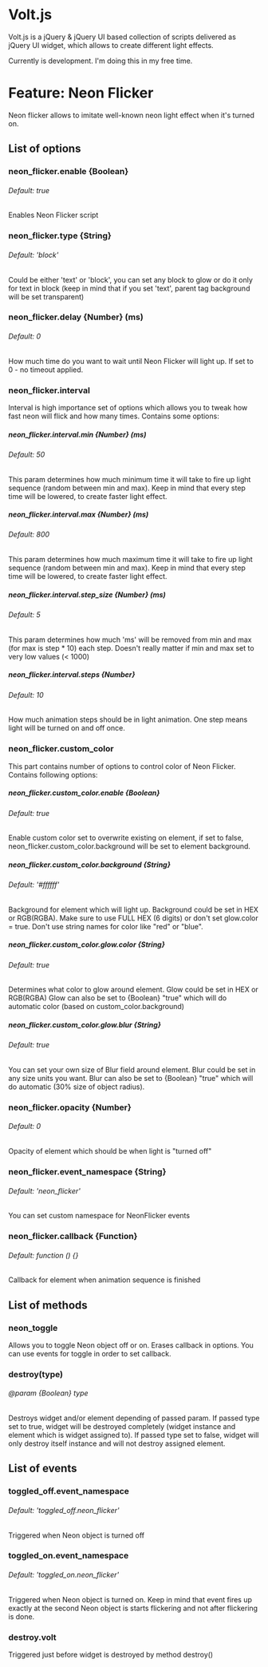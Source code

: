 # Volt.js
Volt.js is a jQuery &amp; jQuery UI based collection of scripts delivered as jQuery UI widget, which allows to create different light effects.

Currently is development. I'm doing this in my free time.

# Feature: Neon Flicker
Neon flicker allows to imitate well-known neon light effect when it's turned on.

## List of options

### neon_flicker.enable {Boolean}
###### Default: true

Enables Neon Flicker script

### neon_flicker.type {String}
###### Default: 'block'

Could be either 'text' or 'block', you can set any block to glow or do it only for text in block (keep in mind that if you set 'text', parent tag background will be set transparent)

### neon_flicker.delay {Number} (ms)
###### Default: 0

How much time do you want to wait until Neon Flicker will light up. If set to 0 - no timeout applied.

### neon_flicker.interval
Interval is high importance set of options which allows you to tweak how fast neon will flick and how many times.
Contains some options:
##### neon_flicker.interval.min {Number} (ms)
###### Default: 50

This param determines how much minimum time it will take to fire up light sequence (random between min and max). Keep in mind that every step time will be lowered, to create faster light effect.

##### neon_flicker.interval.max {Number} (ms)
###### Default: 800

This param determines how much maximum time it will take to fire up light sequence (random between min and max). Keep in mind that every step time will be lowered, to create faster light effect.

##### neon_flicker.interval.step_size {Number} (ms)
###### Default: 5

This param determines how much 'ms' will be removed from min and max (for max is step * 10) each step. Doesn't really matter if min and max set to very low values (< 1000)

##### neon_flicker.interval.steps {Number}
###### Default: 10

How much animation steps should be in light animation. One step means light will be turned on and off once.

### neon_flicker.custom_color
This part contains number of options to control color of Neon Flicker.
Contains following options:
##### neon_flicker.custom_color.enable {Boolean}
###### Default: true

Enable custom color set to overwrite existing on element, if set to false, neon_flicker.custom_color.background will be set to element background.

##### neon_flicker.custom_color.background {String}
###### Default: '#ffffff'

Background for element which will light up.
Background could be set in HEX or RGB(RGBA).
Make sure to use FULL HEX (6 digits) or don't set glow.color = true.
Don't use string names for color like "red" or "blue".

##### neon_flicker.custom_color.glow.color {String}
###### Default: true

Determines what color to glow around element.
Glow could be set in HEX or RGB(RGBA)
Glow can also be set to {Boolean} "true" which will do automatic color (based on custom_color.background)

##### neon_flicker.custom_color.glow.blur {String}
###### Default: true

You can set your own size of Blur field around element.
Blur could be set in any size units you want.
Blur can also be set to {Boolean} "true" which will do automatic (30% size of object radius).

### neon_flicker.opacity {Number}
###### Default: 0

Opacity of element which should be when light is "turned off"

### neon_flicker.event_namespace {String}
###### Default: 'neon_flicker'

You can set custom namespace for NeonFlicker events

### neon_flicker.callback {Function}
###### Default: function () {}

Callback for element when animation sequence is finished

## List of methods
### neon_toggle

Allows you to toggle Neon object off or on. Erases callback in options. You can use events for toggle in order to set callback.

### destroy(type)
###### @param {Boolean} type

Destroys widget and/or element depending of passed param.
If passed type set to true, widget will be destroyed completely (widget instance and element which is widget assigned to).
If passed type set to false, widget will only destroy itself instance and will not destroy assigned element.

## List of events
### toggled_off.event_namespace
###### Default: 'toggled_off.neon_flicker'

Triggered when Neon object is turned off

### toggled_on.event_namespace
###### Default: 'toggled_on.neon_flicker'

Triggered when Neon object is turned on. Keep in mind that event fires up exactly at the second Neon object is starts flickering and not after flickering is done.

### destroy.volt

Triggered just before widget is destroyed by method destroy()
